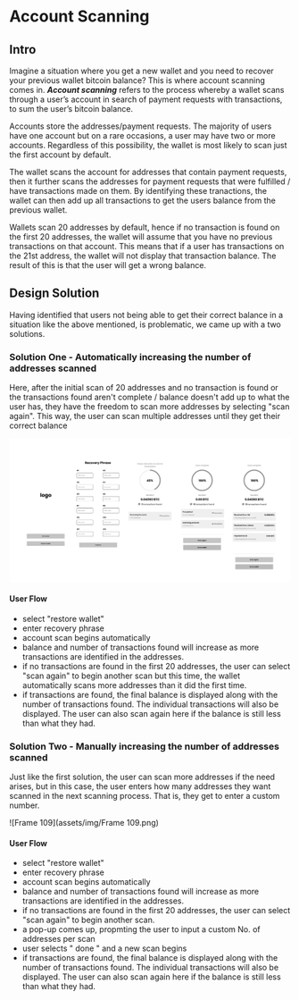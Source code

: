 # Account Scanning

## Intro

Imagine a situation where you get a new wallet and you need to recover your previous wallet bitcoin balance? This is where account scanning comes in. ***Account scanning***  refers to the process whereby a wallet scans through a user’s account in search of payment requests with transactions, to sum the user’s bitcoin balance.


Accounts store the addresses/payment requests. The majority of users have one account but on a rare occasions, a user may have two or more accounts. Regardless of this possibility, the wallet is most likely to scan just the first account by default.

The wallet scans the account for addresses that contain payment requests, then it further scans the addresses for payment requests that were fulfilled / have transactions made on them. By identifying these tranactions, the wallet can then add up all transactions to get the users balance from the previous wallet. 

Wallets scan 20 addresses by default, hence if no transaction is found on the first 20 addresses, the wallet will assume that you have no previous transactions on that account. This means that if a user has transactions on the 21st address, the wallet will not display that transaction balance. The result of this is that the user will get a wrong balance.



## Design Solution

Having identified that users not being able to get their correct balance in a situation like the above mentioned, is problematic, we came up with a two solutions.

### Solution  One - Automatically  increasing  the number of addresses scanned 

Here, after the initial scan of 20 addresses and no transaction is found or the transactions found aren't complete / balance doesn't add up to what the user has, they have the freedom to scan more addresses by selecting "scan again". This way, the user can scan multiple addresses until they get their correct balance

<img src="assets/img/Frame 106-1607440332599.png" alt="Frame 106" style="zoom:67%;" />

#### User Flow

- select "restore wallet"
- enter recovery phrase
- account scan begins automatically
- balance and number of transactions found will increase as more transactions are identified in the addresses.
- if no transactions are found in the first 20 addresses, the user can select "scan again" to begin another scan but this time, the wallet automatically scans more addresses than it did the first time.
- if transactions are found, the final balance is displayed along with the number of transactions found. The individual transactions will also be displayed. The user can also scan again here if the balance is still less than what they had.



### Solution  Two - Manually increasing  the number of addresses scanned 

Just like the first solution, the user can scan more addresses if the need arises, but in this case, the user enters how many addresses they want scanned in the next scanning process. That is, they get to enter a custom number.

![Frame 109](assets/img/Frame 109.png)

#### User Flow

- select "restore wallet"
- enter recovery phrase
- account scan begins automatically
- balance and number of transactions found will increase as more transactions are identified in the addresses.
- if no transactions are found in the first 20 addresses, the user can select "scan again" to begin another scan.
- a pop-up comes up, propmting the user to input a custom No. of addresses per scan
- user selects " done " and a new scan begins
- if transactions are found, the final balance is displayed along with the number of transactions found. The individual transactions will also be displayed. The user can also scan again here if the balance is still less than what they had.